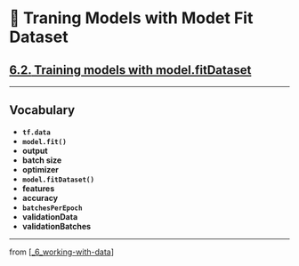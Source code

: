 # 🧮 Traning Models with Modet Fit Dataset

## [**6.2.** Training models with model.fitDataset](https://livebook.manning.com/book/deep-learning-with-javascript/chapter-6/73)

---

## **Vocabulary**

- **`tf.data`**
- **`model.fit()`**
- **output**
- **batch size**
- **optimizer**
- **`model.fitDataset()`**
- **features**
- **accuracy**
- **`batchesPerEpoch`**
- **validationData**
- **validationBatches**

---
from [[_6_working-with-data]]

[//begin]: # "Autogenerated link references for markdown compatibility"
[_6_working-with-data]: ../_6_working-with-data.md "🧮 Working with Data"
[//end]: # "Autogenerated link references"